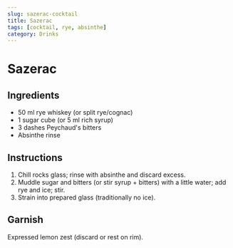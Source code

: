 ```yaml
---
slug: sazerac-cocktail
title: Sazerac
tags: [cocktail, rye, absinthe]
category: Drinks
---
```


# Sazerac

## Ingredients

- 50 ml rye whiskey (or split rye/cognac)
- 1 sugar cube (or 5 ml rich syrup)
- 3 dashes Peychaud's bitters
- Absinthe rinse

## Instructions

1. Chill rocks glass; rinse with absinthe and discard excess.
2. Muddle sugar and bitters (or stir syrup + bitters) with a little water; add rye and ice; stir.
3. Strain into prepared glass (traditionally no ice).

## Garnish

Expressed lemon zest (discard or rest on rim).
